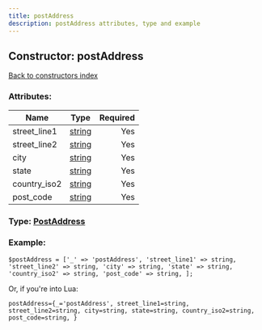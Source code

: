 ```yaml
---
title: postAddress
description: postAddress attributes, type and example
---
```

## Constructor: postAddress  
[Back to constructors index](index.md)



### Attributes:

| Name     |    Type       | Required |
|----------|:-------------:|---------:|
|street\_line1|[string](../types/string.md) | Yes|
|street\_line2|[string](../types/string.md) | Yes|
|city|[string](../types/string.md) | Yes|
|state|[string](../types/string.md) | Yes|
|country\_iso2|[string](../types/string.md) | Yes|
|post\_code|[string](../types/string.md) | Yes|



### Type: [PostAddress](../types/PostAddress.md)


### Example:

```
$postAddress = ['_' => 'postAddress', 'street_line1' => string, 'street_line2' => string, 'city' => string, 'state' => string, 'country_iso2' => string, 'post_code' => string, ];
```  

Or, if you're into Lua:  


```
postAddress={_='postAddress', street_line1=string, street_line2=string, city=string, state=string, country_iso2=string, post_code=string, }

```


